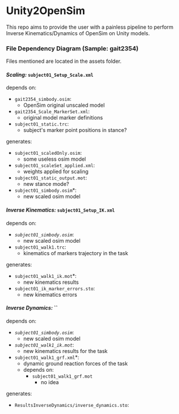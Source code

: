 # Unity2OpenSim

This repo aims to provide the user with a painless pipeline to perform Inverse Kinematics/Dynamics of OpenSim on Unity models. 

### File Dependency Diagram (Sample: gait2354)
Files mentioned are located in the assets folder.
                                        
#### *Scaling:* `subject01_Setup_Scale.xml`

depends on: 
* `gait2354_simbody.osim`:
    - OpenSim original unscaled model
* `gait2354_Scale_MarkerSet.xml`:
    - original model marker definitions
* `subject01_static.trc`:
    - subject's marker point positions in stance? 

generates:
* `subject01_scaledOnly.osim`:
    - some useless osim model
* `subject01_scaleSet_applied.xml`:
    - weights applied for scaling
* `subject01_static_output.mot`:
    - new stance mode?
* `subject01_simbody.osim`*:
    - new scaled osim model

#### *Inverse Kinematics:* `subject01_Setup_IK.xml`

depends on:
* *`subject01_simbody.osim`*:
    - new scaled osim model
* `subject01_walk1.trc`:
    - kinematics of markers trajectory in the task

generates:
* `subject01_walk1_ik.mot`*:
    - new kinematics results
* `subject01_ik_marker_errors.sto`:
    - new kinematics errors

#### *Inverse Dynamics:* ``

depends on:
* *`subject01_simbody.osim`*:
    - new scaled osim model
* *`subject01_walk1_ik.mot`*:
    - new kinematics results for the task
* `subject01_walk1_grf.xml`*:
    - dynamic ground reaction forces of the task
    - depends on:
        - `subject01_walk1_grf.mot`
            - no idea
        
generates:
* `ResultsInverseDynamics/inverse_dynamics.sto`:
